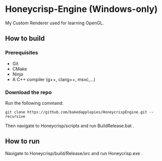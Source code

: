 # Honeycrisp-Engine (Windows-only)
My Custom Renderer used for learning OpenGL.

## How to build
### Prerequisites
- Git
- CMake
- Ninja
- A C++ compiler (g++, clang++, msvc,...)
### Download the repo
Run the following command:
```
git clone https://github.com/bakedapplepies/HoneycrispEngine.git --recursive
```
Then navigate to Honeycrisp/scripts and run BuildRelease.bat .

## How to run
Navigate to Honeycrisp/build/Release/src and run Honeycrisp.exe .
